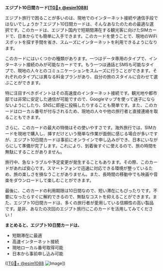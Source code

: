 **エジプト10日間カード[[TG💪+ @esim1088](https://t.me/s/esim1088)]**

エジプト旅行で困ることが多いのは、現地でのインターネット接続や通信手段ではないでしょうか？エジプト10日間カードは、そんなあなたのための最適な選択です。このカードは、エジプト国内で短期間滞在する観光客に向けたSIMカードで、日本からでも簡単に入手できます。このカードを使うことで、現地のWiFiスポットを探す手間を省き、スムーズにインターネットを利用できるようになります。

このカードにはいくつかの種類があります。一つはデータ専用のタイプで、インターネット接続のみが可能なカードです。もう一つは通話とSMSも可能なタイプで、現地の人々とのコミュニケーションをスムーズに行うことができます。それぞれのタイプには異なる料金プランがあり、自分の旅のスタイルに合わせて選ぶことができます。

特に注目すべきポイントはその高速度のインターネット接続です。観光地や都市部では非常に安定した通信が可能ですので、Googleマップを使って迷子にならないようにしたり、SNSに即座に投稿したりすることも簡単です。また、このカードはローカル番号が付与されるため、現地の人々や他の旅行者と直接連絡を取ることもできます。

さらに、このカードの最大の特徴はその使いやすさです。海外旅行では、SIMカードを現地で購入し、挿すだけという簡単な作業が面倒に感じる場合が多いですが、エジプト10日間カードは事前にオンラインで申し込みができ、日本にいながらにして準備が完了します。これにより、到着後すぐに使えるので、旅の時間を無駄にすることがありません。

旅行中、急なトラブルや予定変更が発生することもあります。その際、このカードがあれば安心です。スマートフォンで迅速に対応できる環境が整っているため、旅の楽しさを損なうことがありません。また、長時間の移動中でも映画や音楽をダウンロードして楽しむことができます。

最後に、このカードの利用期限は10日間なので、短い滞在にもぴったりです。不要になったらすぐに解約できるので、無駄なコストを抑えることができます。また、エジプト10日間カードは、多くの旅行者が愛用している信頼性の高い製品です。是非、あなたの次回のエジプト旅行にこのカードを活用してみてください！

**まとめると、エジプト10日間カードは、**  
- 短期滞在に最適  
- 高速インターネット接続  
- 現地ローカル番号取得可能  
- 日本から事前申し込み可能  

([[TG💪+ @esim1088](https://t.me/s/esim1088) ![Image](https://i.postimg.cc/Y0z9fWf4/image.png)])
